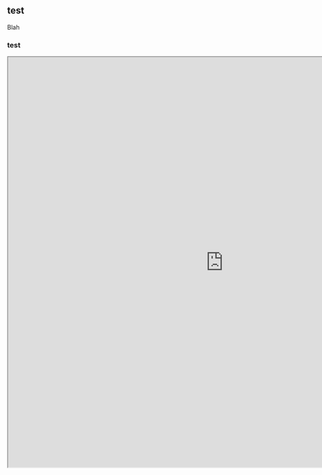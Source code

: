 ## test

Blah


### test
<iframe src="https://public.tableau.com/views/COVID-19CommunityProfilesMay11/Dashboard1?:embed=y&:display_count=y&publish=yes&:origin=viz_share_link"
 width="1000" height="955"></iframe>
